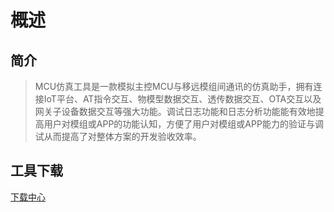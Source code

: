 # 概述
## **简介** 
> MCU仿真工具是一款模拟主控MCU与移远模组间通讯的仿真助手，拥有连接IoT平台、AT指令交互、物模型数据交互、透传数据交互、OTA交互以及网关子设备数据交互等强大功能。调试日志功能和日志分析功能能有效地提高用户对模组或APP的功能认知，方便了用户对模组或APP能力的验证与调试从而提高了对整体方案的开发验收效率。
## **工具下载**
<a href="https://iot.quectelcn.com/download?menuCode=DEBUG_UTIL&resourceType=C" target="_blank">下载中心</a>

  
